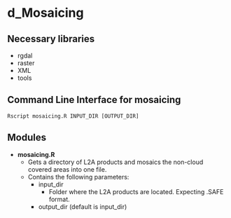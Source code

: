 # d_Mosaicing

## Necessary libraries
* rgdal
* raster
* XML
* tools

## Command Line Interface for mosaicing

    Rscript mosaicing.R INPUT_DIR [OUTPUT_DIR]

## Modules

* **mosaicing.R**
    * Gets a directory of L2A products and mosaics the non-cloud covered areas into one file.
    * Contains the following parameters:
        * input_dir
            * Folder where the L2A products are located. Expecting .SAFE format.
        * output_dir (default is input_dir)

